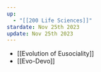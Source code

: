 ```yaml
---
up:
  - "[[200 Life Sciences]]"
stardate: Nov 25th 2023
update: Nov 25th 2023
---
```

- [[Evolution of Eusociality]]
- [[Evo-Devo]]
